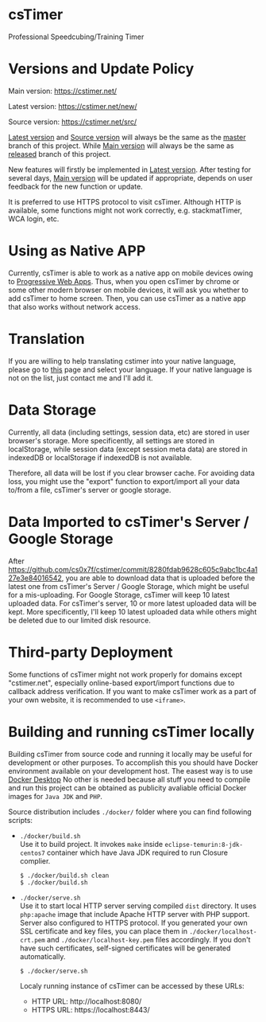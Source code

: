 # csTimer

Professional Speedcubing/Training Timer


# Versions and Update Policy

Main version: https://cstimer.net/

Latest version: https://cstimer.net/new/

Source version: https://cstimer.net/src/

[Latest version](https://cstimer.net/new/) and [Source version](https://cstimer.net/src/) will always be the same as the [master](https://github.com/cs0x7f/csTimer/tree/master) branch of this project. While [Main version](https://cstimer.net/) will always be the same as [released](https://github.com/cs0x7f/csTimer/tree/released) branch of this project.

New features will firstly be implemented in [Latest version](https://cstimer.net/new/). After testing for several days, [Main version](https://cstimer.net/) will be updated if appropriate, depends on user feedback for the new function or update.

It is preferred to use HTTPS protocol to visit csTimer. Although HTTP is available, some functions might not work correctly, e.g. stackmatTimer, WCA login, etc.


# Using as Native APP

Currently, csTimer is able to work as a native app on mobile devices owing to [Progressive Web Apps](https://developers.google.com/web/progressive-web-apps/). Thus, when you open csTimer by chrome or some other modern browser on mobile devices, it will ask you whether to add csTimer to home screen. Then, you can use csTimer as a native app that also works without network access.


# Translation

If you are willing to help translating cstimer into your native language, please go to [this](https://crowdin.com/project/cstimer) page and select your language. If your native language is not on the list, just contact me and I'll add it.


# Data Storage

Currently, all data (including settings, session data, etc) are stored in user browser's storage. More specificently, all settings are stored in localStorage, while session data (except session meta data) are stored in indexedDB or localStorage if indexedDB is not available.

Therefore, all data will be lost if you clear browser cache. For avoiding data loss, you might use the "export" function to export/import all your data to/from a file, csTimer's server or google storage.

# Data Imported to csTimer's Server / Google Storage

After https://github.com/cs0x7f/cstimer/commit/8280fdab9628c605c9abc1bc4a127e3e84016542, you are able to download data that is uploaded before the latest one from csTimer's Server / Google Storage, which might be useful for a mis-uploading. For Google Storage, csTimer will keep 10 latest uploaded data. For csTimer's server, 10 or more latest uploaded data will be kept. More specificently, I'll keep 10 latest uploaded data while others might be deleted due to our limited disk resource.


# Third-party Deployment

Some functions of csTimer might not work properly for domains except "cstimer.net", especially online-based export/import functions due to callback address verification. If you want to make csTimer work as a part of your own website, it is recommended to use `<iframe>`.

# Building and running csTimer locally

Building csTimer from source code and running it locally may be useful for development or other purposes.
To accomplish this you should have Docker environment available on your development host.
The easest way is to use [Docker Desktop](https://www.docker.com/products/docker-desktop/)
No other is needed because all stuff you need to compile and run this project can be obtained as
publicity avaliable official Docker images for `Java JDK` and `PHP`.

Source distribution includes `./docker/` folder where you can find following scripts:

 - `./docker/build.sh` \
    Use it to build project. It invokes `make` inside `eclipse-temurin:8-jdk-centos7` container
    which have Java JDK required to run Closure complier.

    ```
    $ ./docker/build.sh clean
    $ ./docker/build.sh
    ```

- `./docker/serve.sh` \
    Use it to start local HTTP server serving compiled `dist` directory. It uses `php:apache` image
    that include Apache HTTP server with PHP support. Server also configured to HTTPS protocol.
    If you generated your own SSL certificate and key files, you can place them in
    `./docker/localhost-crt.pem` and `./docker/localhost-key.pem` files accordingly.
    If you don't have such certificates, self-signed certificates will be generated automatically.

    ```
    $ ./docker/serve.sh
    ```

    Localy running instance of csTimer can be accessed by these URLs:

     - HTTP URL: http://localhost:8080/
     - HTTPS URL: https://localhost:8443/

